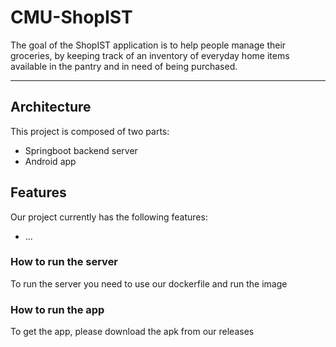 # CMU-ShopIST

The goal of the ShopIST application is to help people manage their groceries, by keeping track of an inventory of everyday home items available in the pantry and in need of being purchased.

---

## Architecture

This project is composed of two parts:

- Springboot backend server
- Android app 


## Features

Our project currently has the following features:

- ...


### How to run the server

To run the server you need to use our dockerfile and run the image


### How to run the app

To get the app, please download the apk from our releases